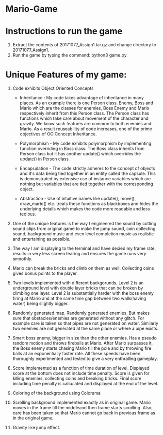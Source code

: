 # Mario-Game
# Instructions to run the game
1. Extract the contents of 20171077_Assign1.tar.gz and change directory to 20171077_Assign1.
2. Run the game by typing the command: python3 game.py

# Unique Features of my game:
1. Code exhibits Object Oriented Concepts
   - Inheritance : My code takes advantage of inheritance in many places. As an example there is one Person class. Enemy, Boss and Mario which are the classes for enemies, Boss Enemy and Mario respectively inherit from this Person class. The Person class has functions which take care about movement of the character and gravity. We know such features are common to both enemies and Mario. As a result reuseability of code increases, one of the prime objectives of OO Concept Inheritance.
   
   - Polymorphism - My code exhibits polymorphism by implementing function overriding in Boss class. The Boss class inherits from Person class but it has another update() which overrides the update() in Person class.
   
   - Encapsulation - The code strictly adheres to the concept of objects and it's data being tied together in an entity called the capsule. This is demonstrated by extensive use of instance variables which are nothing but variables that are tied together with the corresponding object.
   
   - Abstraction - Use of intuitive names like update(), move(), draw_mario() etc. treats these functions as blackboxes and hides the underlying details which makes the code more readable and less tedious.
   
2. One of the unique features is the way I engineered the sound by cutting sound clips from original game to make the jump sound, coin collecting sound, background music and even level completion music as realistic and entertaining as possible.

3. The way I am displaying to the terminal and have decied my frame rate, results in very less screen tearing and ensures the game runs very smoothly.

4. Mario can break the bricks and climb on them as well. Collecting coins gives bonus points to the player.

5. Two levels implemented with different backgorunds. Level 2 is an underground level with double layer bricks that can be broken by climbing one layer. Level 2 is substantially harder with the boss enemy firing at Mario and at the same time gap between two walls(having water) being slightly bigger.

6. Randomly generated map. Randomly generated enemies. But makes sure that obstacles/enemies are generated without any glitch. For example care is taken so that pipes are not generated on water. Similarly two enemies are not generated at the same place or where a pipe exists.

7. Smart boss enemy, bigger in size than the other enemies. Has a pseudo random motion and throws fireballs at Mario. After Mario surpasses it, the Boss enemy starts chasing Mario till the pole and by throwing fire balls at an exponentially faster rate. All these speeds have been thoroughly experimented and tested to give a very enthralling gameplay.

8. Score implemented as a function of time duration of level. Displayed score at the bottom does not include time penalty. Score is given for killing enemies, collecting coins and breaking bricks. Final score including time penalty is calculated and displayed at the end of the level.

9. Coloring of the background using Colorama

10. Scrolling background implemented exactly as in original game. Mario moves in the frame till the middleand then frame starts scrolling. Also, care has been taken so that Mario cannot go back in previous frame as in the original game.

11. Gravity like jump effect.
